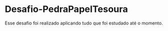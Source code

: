# Desafio-PedraPapelTesoura
 Esse desafio foi realizado aplicando tudo que foi estudado até o momento.
